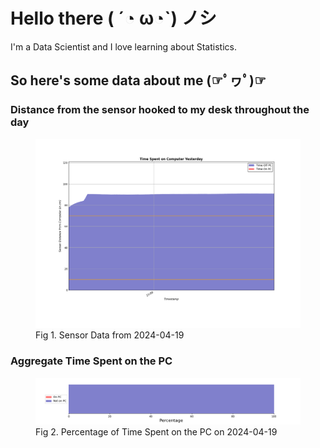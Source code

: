 
# Hello there ( ´◔ ω◔`) ノシ

I'm a Data Scientist and I love learning about Statistics.

## So here's some data about me (☞ﾟヮﾟ)☞


### Distance from the sensor hooked to my desk throughout the day
<figure>
  <picture>
    <source media="(prefers-color-scheme: dark)" srcset="Pi/readme/graphs/lineplot/dark-plot-2024-04-19.png">
    <source media="(prefers-color-scheme: light)" srcset="Pi/readme/graphs/lineplot/light-plot-2024-04-19.png">
    <img alt="Shows a black logo in light color mode and a white one in dark color mode." src="Pi/readme/graphs/lineplot/light-plot-2024-04-19.png">
  </picture>
  <figcaption>Fig 1. Sensor Data from 2024-04-19</figcaption>
</figure>



### Aggregate Time Spent on the PC
<figure>
  <picture>
    <source media="(prefers-color-scheme: dark)" srcset="Pi/readme/graphs/barplot/dark-plot-2024-04-19.png">
    <source media="(prefers-color-scheme: light)" srcset="Pi/readme/graphs/barplot/light-plot-2024-04-19.png">
    <img alt="Shows a black logo in light color mode and a white one in dark color mode." src="Pi/readme/graphs/barplot/light-plot-2024-04-19.png">
  </picture>
  <figcaption>Fig 2. Percentage of Time Spent on the PC on 2024-04-19</figcaption>
</figure>
